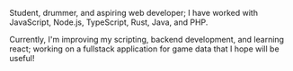 Student, drummer, and aspiring web developer; I have worked with JavaScript, Node.js, TypeScript, Rust, Java, and PHP.

Currently, I'm improving my scripting, backend development, and learning react; working on a fullstack application for game data that I hope will be useful!
